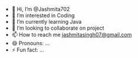 - 👋 Hi, I’m @Jashmita702
- 👀 I’m interested in Coding
- 🌱 I’m currently learning Java
- 💞️ I’m looking to collaborate on project
- 📫 How to reach me jashmitasingh07@gmail.com
- 😄 Pronouns: ...
- ⚡ Fun fact: ...

<!---
Jashmita702/Jashmita702 is a ✨ special ✨ repository because its `README.md` (this file) appears on your GitHub profile.
You can click the Preview link to take a look at your changes.
--->
